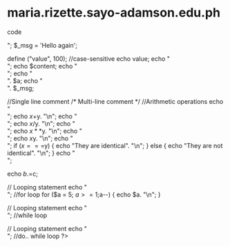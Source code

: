 # maria.rizette.sayo-adamson.edu.ph
code
<html>
<head><title>My First Web page</title></head>
<body>
<?php
$content = "Welcome to PHP Programming";
$a = 5;
$x = 8;
$y = 8;
$b = "Hi";
$c = "again";
echo "<br>";
$_msg = 'Hello again';

define ("value", 100);   //case-sensitive
	echo value;
echo "<br>";
echo $content;
echo "<br>";
echo "<br>". $a;
echo "<br>". $_msg;

//Single line comment
/* Multi-line comment               */
//Arithmetic operations
echo "<br>";
echo $x+$y. "\n";
echo "<br>";
echo $x/$y. "\n";
echo "<br>";
echo $x**$y. "\n";
echo "<br>";
echo $x%$y. "\n";
echo "<br>";
if ($x===$y) 
{
	echo "They are identical". "\n";
}
else
{
	echo "They are not identical". "\n";
}
echo "<br>";

echo $b.=$c;

// Looping statement
echo "<br>";
//for loop
for ($a = 5; $a>=1;$a--)
{
	echo $a. "\n";
}

// Looping statement
echo "<br>";
//while loop

// Looping statement
echo "<br>";
//do.. while loop
?>


</body>
















</html>
